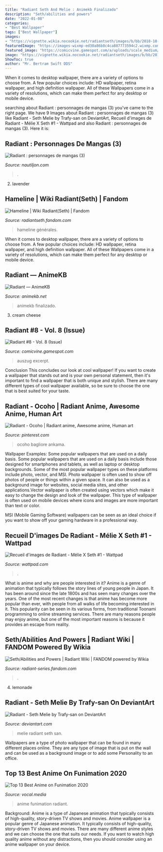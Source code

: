 ```yaml
---
title: "Radiant Seth And Melie : Animekb Finalizado"
description: "Seth/abilities and powers"
date: "2022-01-08"
categories:
- "Best Wallpaper"
tags: ["Best Wallpaper"]
images:
- "https://vignette.wikia.nocookie.net/radiantseth/images/b/bb/2018-10-30_11.40.46.png/revision/latest?cb=20181030104330&amp;path-prefix=fr"
featuredImage: "https://images-wixmp-ed30a86b8c4ca887773594c2.wixmp.com/f/7c00d414-2a60-4a52-9126-6d4a3c5c5c50/dcudv29-d70a9181-8a06-4d66-ae4e-0a2af42bc19a.jpg/v1/fill/w_970,h_824,q_70,strp/radiant___seth__melie_by_trafy_san_dcudv29-pre.jpg?token=eyJ0eXAiOiJKV1QiLCJhbGciOiJIUzI1NiJ9.eyJzdWIiOiJ1cm46YXBwOjdlMGQxODg5ODIyNjQzNzNhNWYwZDQxNWVhMGQyNmUwIiwiaXNzIjoidXJuOmFwcDo3ZTBkMTg4OTgyMjY0MzczYTVmMGQ0MTVlYTBkMjZlMCIsIm9iaiI6W1t7ImhlaWdodCI6Ijw9MTA4NyIsInBhdGgiOiJcL2ZcLzdjMDBkNDE0LTJhNjAtNGE1Mi05MTI2LTZkNGEzYzVjNWM1MFwvZGN1ZHYyOS1kNzBhOTE4MS04YTA2LTRkNjYtYWU0ZS0wYTJhZjQyYmMxOWEuanBnIiwid2lkdGgiOiI8PTEyODAifV1dLCJhdWQiOlsidXJuOnNlcnZpY2U6aW1hZ2Uub3BlcmF0aW9ucyJdfQ.GF83t2vMqBI4Vv934q5SHjfiipS5uZasKEpwLHdMYL8"
featured_image: "https://comicvine.gamespot.com/a/uploads/scale_medium/6/67663/7141511-08.jpg"
image: "https://vignette.wikia.nocookie.net/radiantseth/images/b/bb/2018-10-30_11.40.46.png/revision/latest?cb=20181030104330&amp;path-prefix=fr"
ShowToc: true
author: "Mr. Bertram Swift DDS"
---
```



When it comes to desktop wallpaper, there are a variety of options to choose from. A few popular choices include: HD wallpaper, retina wallpaper, and high definition wallpaper. All of these Wallpapers come in a variety of resolutions, which can make them perfect for any desktop or mobile device. 

	

		
searching about Radiant : personnages de mangas (3) you've came to the right page. We have 9 Images about Radiant : personnages de mangas (3) like Radiant - Seth Melie by Trafy-san on DeviantArt, Recueil d&#039;images de Radiant - Mélie X Seth #1 - Wattpad and also Radiant : personnages de mangas (3). Here it is:
		
    
## Radiant : Personnages De Mangas (3)

<img loading=lazy src="http://www.nautiljon.com/images/manga/00/09/radiant_3690.jpg?1438897829" onerror="this.onerror=null;this.src='https://tse4.mm.bing.net/th?id=OIP.loh9YA6riV3pUmbkRRchQAHaLl&amp;pid=15.1';" alt="Radiant : personnages de mangas (3)">

_Source: nautiljon.com_

>. 

	

2. lavender 

    
## Hameline | Wiki Radiant(Seth) | Fandom

<img loading=lazy src="https://vignette.wikia.nocookie.net/radiantseth/images/b/bb/2018-10-30_11.40.46.png/revision/latest?cb=20181030104330&amp;path-prefix=fr" onerror="this.onerror=null;this.src='https://tse3.mm.bing.net/th?id=OIP.d80vzOXaFnh64gA9DPjLVwHaKB&amp;pid=15.1';" alt="Hameline | Wiki Radiant(Seth) | Fandom">

_Source: radiantseth.fandom.com_

>hameline générales. 

	

When it comes to desktop wallpaper, there are a variety of options to choose from. A few popular choices include: HD wallpaper, retina wallpaper, and high definition wallpaper. All of these Wallpapers come in a variety of resolutions, which can make them perfect for any desktop or mobile device. 

    
## Radiant — AnimeKB

<img loading=lazy src="http://animekb.net/wp-content/uploads/2018/10/Radiant.jpg" onerror="this.onerror=null;this.src='https://tse4.mm.bing.net/th?id=OIP.QwaVz2B_WUytowwUTheIfgAAAA&amp;pid=15.1';" alt="Radiant — AnimeKB">

_Source: animekb.net_

>animekb finalizado. 

	

3. cream cheese 

    
## Radiant #8 - Vol. 8 (Issue)

<img loading=lazy src="https://comicvine.gamespot.com/a/uploads/scale_medium/6/67663/7141511-08.jpg" onerror="this.onerror=null;this.src='https://tse2.mm.bing.net/th?id=OIP.mOpoCY-RbYI7Qtgap4fvSQHaLI&amp;pid=15.1';" alt="Radiant #8 - Vol. 8 (Issue)">

_Source: comicvine.gamespot.com_

>auszug excerpt. 

	

Conclusion
This concludes our look at cool wallpaper! If you want to create a wallpaper that stands out and is your own personal statement, then it's important to find a wallpaper that is both unique and stylish. There are many different types of cool wallpaper available, so be sure to choose the one that is best suited for your taste.

    
## Radiant - Ocoho | Radiant Anime, Awesome Anime, Human Art

<img loading=lazy src="https://i.pinimg.com/736x/a5/ef/62/a5ef62f4863041f071ffe56c024aafc2.jpg" onerror="this.onerror=null;this.src='https://tse4.mm.bing.net/th?id=OIP.JnYfrglsa4isIFsJg7QFSAHaLH&amp;pid=15.1';" alt="Radiant - Ocoho | Radiant anime, Awesome anime, Human art">

_Source: pinterest.com_

>ocoho bagliore ankama. 

	

Wallpaper Examples: Some popular wallpapers that are used on a daily basis.
Some popular wallpapers that are used on a daily basis include those designed for smartphones and tablets, as well as laptop or desktop backgrounds. Some of the most popular wallpaper types on these platforms include photo, vector, and MSI. 
Photo wallpaper is often used to show off photos of people or things within a given space. It can also be used as a background image for websites, social media sites, and other applications.Vector wallpaper is often created using vectors which make it easy to change the design and look of the wallpaper. This type of wallpaper is often used on mobile devices where icons and images are more important than text or color. 

MSI (Mobile Gaming Software) wallpapers can be seen as an ideal choice if you want to show off your gaming hardware in a professional way.

    
## Recueil D&#039;images De Radiant - Mélie X Seth #1 - Wattpad

<img loading=lazy src="https://a.wattpad.com/useravatar/Seth_LinkThug.256.203417.jpg" onerror="this.onerror=null;this.src='https://tse2.mm.bing.net/th?id=OIP.4wnlDEd2ju0xgVf3f2l4gQAAAA&amp;pid=15.1';" alt="Recueil d&#039;images de Radiant - Mélie X Seth #1 - Wattpad">

_Source: wattpad.com_

>. 

	

What is anime and why are people interested in it?
Anime is a genre of animation that typically follows the story lines of young people in Japan. It has been around since the late 1800s and has seen many changes over the years. One of the most recent changes is that anime has become more popular than ever, with people from all walks of life becoming interested in it. This popularity can be seen in its various forms, from traditional Toonami programming to online streaming services. There are many reasons people may enjoy anime, but one of the most important reasons is because it provides an escape from reality.

    
## Seth/Abilities And Powers | Radiant Wiki | FANDOM Powered By Wikia

<img loading=lazy src="https://vignette.wikia.nocookie.net/radiant-series/images/8/8e/Seth_Nemesis_Chains.gif/revision/latest?cb=20190322150716" onerror="this.onerror=null;this.src='https://tse3.mm.bing.net/th?id=OIP.qRxFIFo0LQX1dxqXeAXBNwHaEK&amp;pid=15.1';" alt="Seth/Abilities and Powers | Radiant Wiki | FANDOM powered by Wikia">

_Source: radiant-series.fandom.com_

>. 

	

4. lemonade 

    
## Radiant - Seth Melie By Trafy-san On DeviantArt

<img loading=lazy src="https://images-wixmp-ed30a86b8c4ca887773594c2.wixmp.com/f/7c00d414-2a60-4a52-9126-6d4a3c5c5c50/dcudv29-d70a9181-8a06-4d66-ae4e-0a2af42bc19a.jpg/v1/fill/w_970,h_824,q_70,strp/radiant___seth__melie_by_trafy_san_dcudv29-pre.jpg?token=eyJ0eXAiOiJKV1QiLCJhbGciOiJIUzI1NiJ9.eyJzdWIiOiJ1cm46YXBwOjdlMGQxODg5ODIyNjQzNzNhNWYwZDQxNWVhMGQyNmUwIiwiaXNzIjoidXJuOmFwcDo3ZTBkMTg4OTgyMjY0MzczYTVmMGQ0MTVlYTBkMjZlMCIsIm9iaiI6W1t7ImhlaWdodCI6Ijw9MTA4NyIsInBhdGgiOiJcL2ZcLzdjMDBkNDE0LTJhNjAtNGE1Mi05MTI2LTZkNGEzYzVjNWM1MFwvZGN1ZHYyOS1kNzBhOTE4MS04YTA2LTRkNjYtYWU0ZS0wYTJhZjQyYmMxOWEuanBnIiwid2lkdGgiOiI8PTEyODAifV1dLCJhdWQiOlsidXJuOnNlcnZpY2U6aW1hZ2Uub3BlcmF0aW9ucyJdfQ.GF83t2vMqBI4Vv934q5SHjfiipS5uZasKEpwLHdMYL8" onerror="this.onerror=null;this.src='https://tse3.mm.bing.net/th?id=OIP.LAdTAGOjLCSyklkoVaqTvQHaGS&amp;pid=15.1';" alt="Radiant - Seth Melie by Trafy-san on DeviantArt">

_Source: deviantart.com_

>melie radiant seth san. 

	



Wallpapers are a type of photo wallpaper that can be found in many different places online. They are any type of image that is put on the wall and can be used as a background image or to add some Personality to an office.

    
## Top 13 Best Anime On Funimation 2020

<img loading=lazy src="https://res.cloudinary.com/jerrick/image/upload/q_auto,w_720/5e5401bc4ed278001ef9a55a.jpg" onerror="this.onerror=null;this.src='https://tse2.mm.bing.net/th?id=OIP.Y9P77WTnYAkc3UPnyYfdSQHaEK&amp;pid=15.1';" alt="Top 13 Best Anime on Funimation 2020">

_Source: vocal.media_

>anime funimation radiant. 

	

Background: Anime is a type of Japanese animation that typically consists of high-quality, story-driven TV shows and movies.
Anime wallpaper is a popular genre of Japanese animation. It typically consists of high-quality, story-driven TV shows and movies. There are many different anime styles and we can choose the one that suits our needs. If you want to watch high quality anime without any distractions, then you should consider using an anime wallpaper on your device.

